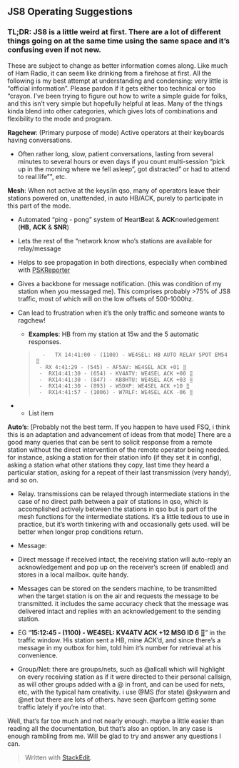 
## JS8 Operating Suggestions

### **TL;DR:**  JS8 is a little weird at first. There are a lot of different things going on at the same time using the same space and it’s confusing even if not new.

These are subject to change as better information comes along. Like much of Ham Radio, it can seem like drinking from a firehose at first. All the following is my best attempt at understanding and condensing: very little is “official information”. Please pardon if it gets either too technical or too “crayon. I’ve been trying to figure out how to write a simple guide for folks, and this isn’t very simple but hopefully helpful at leas. Many of the things kinda blend into other categories, which gives lots of combinations and flexibility to the mode and program.

**Ragchew**: (Primary purpose of mode) Active operators at their keyboards having conversations.

 -   Often rather long, slow, patient conversations, lasting from several minutes to several hours or even days if you count multi-session “pick up in the morning where we fell asleep”, got distracted” or had to attend to real life”", etc.

**Mesh**: When not active at the keys/in qso, many of operators leave their stations powered on, unattended, in auto HB/ACK, purely to participate in this part of the mode.

 -   Automated “ping - pong” system of  **H**eart**B**eat &  **ACK**nowledgement (**HB**,  **ACK**  &  **SNR**)

 - Lets the rest of the “network know who’s stations are available for relay/message

-   Helps to see propagation in both directions, especially when combined with [PSKReporter](hhttps://bit.ly/2KmSOM5) 
    
-   Gives a backbone for message notification. (this was condition of my station when you messaged me). This comprises probably >75% of JS8 traffic, most of which will on the low offsets of 500-1000hz.
    
-   Can lead to frustration when it’s the only traffic and someone wants to ragchew!  
    -  **Examples**: HB from my station at 15w and the 5 automatic responses.
    
    > ```
    >   -	TX 14:41:00 - (1100) - WE4SEL: HB AUTO RELAY SPOT EM54 ⣿
    >  - RX 4:41:29 - (545) - AF5AV: WE4SEL ACK +01 ⣿
    >  -  RX14:41:30 - (654) - KV4ATV: WE4SEL ACK +00 ⣿
    >  -  RX14:41:30 - (847) - KB8HTU: WE4SEL ACK +03 ⣿
    >  -  RX14:41:30 - (893) - W5DXP: WE4SEL ACK +10 ⣿
    >  -  RX14:41:57 - (1006) - W7RLF: WE4SEL ACK -06 ⣿
    > 
    > ```
    
-   - List item

**Auto’s**: [Probably not the best term. If you happen to have used FSQ, i think this is an adaptation and advancement of ideas from that mode] There are a good many queries that can be sent to solicit response from a remote station without the direct intervention of the remote operator being needed. for instance, asking a station for their station info (if they set it in config), asking a station what other stations they copy, last time they heard a particular station, asking for a repeat of their last transmission (very handy), and so on.

-   Relay. transmissions can be relayed through intermediate stations in the case of no direct path between a pair of stations in qso, which is accomplished actively between the stations in qso but is part of the mesh functions for the intermediate stations. it’s a little tedious to use in practice, but it’s worth tinkering with and occasionally gets used. will be better when longer prop conditions return.
    
-   Message:
    
-   Direct message if received intact, the receiving station will auto-reply an acknowledgement and pop up on the receiver’s screen (if enabled) and stores in a local mailbox. quite handy.
    
-   Messages can be stored on the senders machine, to be transmitted when the target station is on the air and requests the message to be transmitted. it includes the same accuracy check that the message was delivered intact and replies with an acknowledgement to the sending station.
    
-   EG “**15:12:45 - (1100) - WE4SEL: KV4ATV ACK +12 MSG ID 6 ⣿**” in the traffic window. His station sent a HB, mine ACK’d, and since there’s a message in my outbox for him, told him it’s number for retrieval at his convenience.
    
-   Group/Net: there are groups/nets, such as @allcall which will highlight on every receiving station as if it were directed to their personal callsign, as will other groups added with a @ in front, and can be used for nets, etc, with the typical ham creativity. i use @MS (for state) @skywarn and @net but there are lots of others. have seen @arfcom getting some traffic lately if you’re into that.
    

Well, that’s far too much and not nearly enough. maybe a little easier than reading all the documentation, but that’s also an option. In any case is enough rambling from me. Will be glad to try and answer any questions I can.

> Written with  [StackEdit](https://stackedit.io/).
<!--stackedit_data:
eyJoaXN0b3J5IjpbNzk5ODUyMzY3XX0=
-->